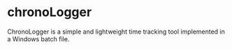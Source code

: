 # chronoLogger
ChronoLogger is a simple and lightweight time tracking tool implemented in a Windows batch file.
